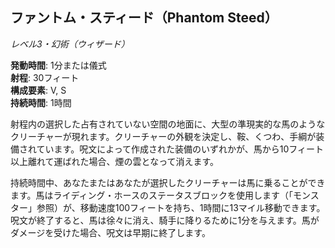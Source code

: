 ## ファントム・スティード（Phantom Steed）
*レベル3・幻術（ウィザード）*

**発動時間**: 1分または儀式  
**射程**: 30フィート  
**構成要素**: V, S  
**持続時間**: 1時間

射程内の選択した占有されていない空間の地面に、大型の準現実的な馬のようなクリーチャーが現れます。クリーチャーの外観を決定し、鞍、くつわ、手綱が装備されています。呪文によって作成された装備のいずれかが、馬から10フィート以上離れて運ばれた場合、煙の雲となって消えます。

持続時間中、あなたまたはあなたが選択したクリーチャーは馬に乗ることができます。馬はライディング・ホースのステータスブロックを使用します（「モンスター」参照）が、移動速度100フィートを持ち、1時間に13マイル移動できます。呪文が終了すると、馬は徐々に消え、騎手に降りるために1分を与えます。馬がダメージを受けた場合、呪文は早期に終了します。